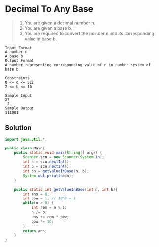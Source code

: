 # Decimal To Any Base

> 1. You are given a decimal number n.
> 2. You are given a base b.
> 3. You are required to convert the number n into its corresponding value in base b.

```
Input Format
A number n
A base b
Output Format
A number representing corresponding value of n in number system of base b

Constraints
0 <= d <= 512
2 <= b <= 10

Sample Input
57
 2
Sample Output
111001
```

## Solution

```java
import java.util.*;

public class Main{
    public static void main(String[] args) {
        Scanner scn = new Scanner(System.in);
        int n = scn.nextInt();
        int b = scn.nextInt();
        int dn = getValueInBase(n, b);
        System.out.println(dn);
    }

    public static int getValueInBase(int n, int b){
        int ans = 0;
        int pow = 1; // 10^0 = 1
        while(n > 0) {
            int rem = n % b;
            n /= b;
            ans += rem * pow;
            pow *= 10;
        }
        return ans;
    }
}
```

